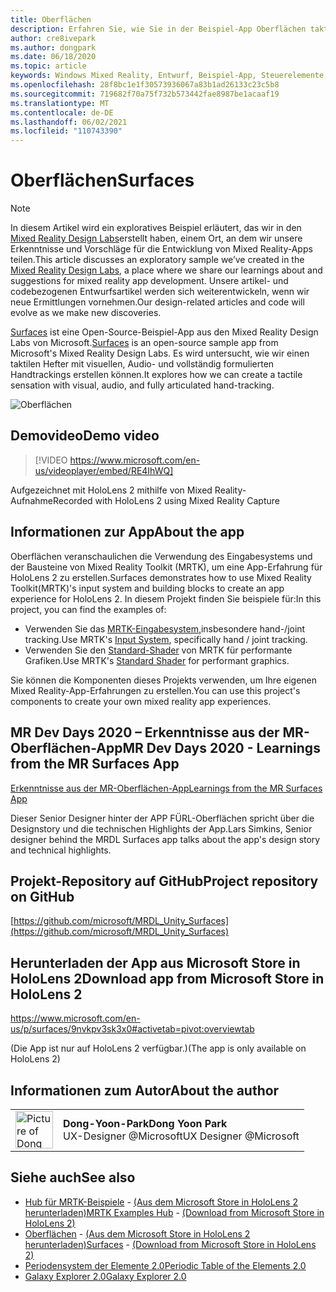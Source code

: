 ```yaml
---
title: Oberflächen
description: Erfahren Sie, wie Sie in der Beispiel-App Oberflächen taktile Hefte mit Visuellem, Audio und artikuliertem Handtracking erstellen.
author: cre8ivepark
ms.author: dongpark
ms.date: 06/18/2020
ms.topic: article
keywords: Windows Mixed Reality, Entwurf, Beispiel-App, Steuerelemente, MRTK, Mixed Reality Toolkit, Unity, Beispiel-Apps, Beispiel-Apps, Open Source, Microsoft Store, HoloLens, Mixed Reality-Headset, Windows Mixed Reality-Headset, Virtual Reality-Headset
ms.openlocfilehash: 28f8bc1e1f30573936067a83b1ad26133c23c5b8
ms.sourcegitcommit: 719682f70a75f732b573442fae8987be1acaaf19
ms.translationtype: MT
ms.contentlocale: de-DE
ms.lasthandoff: 06/02/2021
ms.locfileid: "110743390"
---
```

# <a name="surfaces"></a><span data-ttu-id="07e51-104">Oberflächen</span><span class="sxs-lookup"><span data-stu-id="07e51-104">Surfaces</span></span>

>[!NOTE]
><span data-ttu-id="07e51-105">In diesem Artikel wird ein exploratives Beispiel erläutert, das wir in den [Mixed Reality Design Labs](https://github.com/Microsoft/MRDesignLabs_Unity)erstellt haben, einem Ort, an dem wir unsere Erkenntnisse und Vorschläge für die Entwicklung von Mixed Reality-Apps teilen.</span><span class="sxs-lookup"><span data-stu-id="07e51-105">This article discusses an exploratory sample we’ve created in the [Mixed Reality Design Labs](https://github.com/Microsoft/MRDesignLabs_Unity), a place where we share our learnings about and suggestions for mixed reality app development.</span></span> <span data-ttu-id="07e51-106">Unsere artikel- und codebezogenen Entwurfsartikel werden sich weiterentwickeln, wenn wir neue Ermittlungen vornehmen.</span><span class="sxs-lookup"><span data-stu-id="07e51-106">Our design-related articles and code will evolve as we make new discoveries.</span></span>

<span data-ttu-id="07e51-107">[Surfaces](https://github.com/microsoft/MRDL_Unity_Surfaces)  ist eine Open-Source-Beispiel-App aus den Mixed Reality Design Labs von Microsoft.</span><span class="sxs-lookup"><span data-stu-id="07e51-107">[Surfaces](https://github.com/microsoft/MRDL_Unity_Surfaces)  is an open-source sample app from Microsoft's Mixed Reality Design Labs.</span></span> <span data-ttu-id="07e51-108">Es wird untersucht, wie wir einen taktilen Hefter mit visuellen, Audio- und vollständig formulierten Handtrackings erstellen können.</span><span class="sxs-lookup"><span data-stu-id="07e51-108">It explores how we can create a tactile sensation with visual, audio, and fully articulated hand-tracking.</span></span>

![Oberflächen](images/MRDL_Surfaces_1.jpg)

## <a name="demo-video"></a><span data-ttu-id="07e51-110">Demovideo</span><span class="sxs-lookup"><span data-stu-id="07e51-110">Demo video</span></span> 

> [!VIDEO https://www.microsoft.com/en-us/videoplayer/embed/RE4IhWQ]

<span data-ttu-id="07e51-111">Aufgezeichnet mit HoloLens 2 mithilfe von Mixed Reality-Aufnahme</span><span class="sxs-lookup"><span data-stu-id="07e51-111">Recorded with HoloLens 2 using Mixed Reality Capture</span></span>

## <a name="about-the-app"></a><span data-ttu-id="07e51-112">Informationen zur App</span><span class="sxs-lookup"><span data-stu-id="07e51-112">About the app</span></span>

<span data-ttu-id="07e51-113">Oberflächen veranschaulichen die Verwendung des Eingabesystems und der Bausteine von Mixed Reality Toolkit (MRTK), um eine App-Erfahrung für HoloLens 2 zu erstellen.</span><span class="sxs-lookup"><span data-stu-id="07e51-113">Surfaces demonstrates how to use Mixed Reality Toolkit(MRTK)'s input system and building blocks to create an app experience for HoloLens 2.</span></span> <span data-ttu-id="07e51-114">In diesem Projekt finden Sie beispiele für:</span><span class="sxs-lookup"><span data-stu-id="07e51-114">In this project, you can find the examples of:</span></span>

- <span data-ttu-id="07e51-115">Verwenden Sie das [MRTK-Eingabesystem,](/windows/mixed-reality/mrtk-unity/features/input/overview)insbesondere hand-/joint tracking.</span><span class="sxs-lookup"><span data-stu-id="07e51-115">Use MRTK's [Input System](/windows/mixed-reality/mrtk-unity/features/input/overview), specifically hand / joint tracking.</span></span>
- <span data-ttu-id="07e51-116">Verwenden Sie den [Standard-Shader](/windows/mixed-reality/mrtk-unity/features/rendering/mrtk-standard-shader) von MRTK für performante Grafiken.</span><span class="sxs-lookup"><span data-stu-id="07e51-116">Use MRTK's [Standard Shader](/windows/mixed-reality/mrtk-unity/features/rendering/mrtk-standard-shader) for performant graphics.</span></span>

<span data-ttu-id="07e51-117">Sie können die Komponenten dieses Projekts verwenden, um Ihre eigenen Mixed Reality-App-Erfahrungen zu erstellen.</span><span class="sxs-lookup"><span data-stu-id="07e51-117">You can use this project's components to create your own mixed reality app experiences.</span></span>

## <a name="mr-dev-days-2020---learnings-from-the-mr-surfaces-app"></a><span data-ttu-id="07e51-118">MR Dev Days 2020 – Erkenntnisse aus der MR-Oberflächen-App</span><span class="sxs-lookup"><span data-stu-id="07e51-118">MR Dev Days 2020 - Learnings from the MR Surfaces App</span></span>

[<span data-ttu-id="07e51-119">Erkenntnisse aus der MR-Oberflächen-App</span><span class="sxs-lookup"><span data-stu-id="07e51-119">Learnings from the MR Surfaces App</span></span>](https://channel9.msdn.com/Shows/Docs-Mixed-Reality/Learnings-from-the-MR-Surfaces-App)

<span data-ttu-id="07e51-120">Dieser Senior Designer hinter der APP FÜRL-Oberflächen spricht über die Designstory und die technischen Highlights der App.</span><span class="sxs-lookup"><span data-stu-id="07e51-120">Lars Simkins, Senior designer behind the MRDL Surfaces app talks about the app's design story and technical highlights.</span></span>

## <a name="project-repository-on-github"></a><span data-ttu-id="07e51-121">Projekt-Repository auf GitHub</span><span class="sxs-lookup"><span data-stu-id="07e51-121">Project repository on GitHub</span></span>

[https://github.com/microsoft/MRDL_Unity_Surfaces](https://github.com/microsoft/MRDL_Unity_Surfaces)

## <a name="download-app-from-microsoft-store-in-hololens-2"></a><span data-ttu-id="07e51-122">Herunterladen der App aus Microsoft Store in HoloLens 2</span><span class="sxs-lookup"><span data-stu-id="07e51-122">Download app from Microsoft Store in HoloLens 2</span></span>

https://www.microsoft.com/en-us/p/surfaces/9nvkpv3sk3x0#activetab=pivot:overviewtab

<span data-ttu-id="07e51-123">(Die App ist nur auf HoloLens 2 verfügbar.)</span><span class="sxs-lookup"><span data-stu-id="07e51-123">(The app is only available on HoloLens 2)</span></span>

## <a name="about-the-author"></a><span data-ttu-id="07e51-124">Informationen zum Autor</span><span class="sxs-lookup"><span data-stu-id="07e51-124">About the author</span></span>

<table style="border-collapse:collapse" padding-left="0px">
<tr>
<td style="border-style: none" width="60px"><img alt="Picture of Dong Yoon Park" width="60" height="60" src="images/dongyoonpark.jpg"></td>
<td style="border-style: none"><span data-ttu-id="07e51-125"><b>Dong-Yoon-Park</b></span><span class="sxs-lookup"><span data-stu-id="07e51-125"><b>Dong Yoon Park</b></span></span><br><span data-ttu-id="07e51-126">UX-Designer @Microsoft</span><span class="sxs-lookup"><span data-stu-id="07e51-126">UX Designer @Microsoft</span></span></td>
</tr>
</table>

## <a name="see-also"></a><span data-ttu-id="07e51-127">Siehe auch</span><span class="sxs-lookup"><span data-stu-id="07e51-127">See also</span></span>

* <span data-ttu-id="07e51-128">[Hub für MRTK-Beispiele](/windows/mixed-reality/mrtk-unity/features/example-scenes/example-hub) - [(Aus dem Microsoft Store in HoloLens 2 herunterladen)](https://www.microsoft.com/en-us/p/mrtk-examples-hub/9mv8c39l2sj4)</span><span class="sxs-lookup"><span data-stu-id="07e51-128">[MRTK Examples Hub](/windows/mixed-reality/mrtk-unity/features/example-scenes/example-hub) - [(Download from Microsoft Store in HoloLens 2)](https://www.microsoft.com/en-us/p/mrtk-examples-hub/9mv8c39l2sj4)</span></span>
* <span data-ttu-id="07e51-129">[Oberflächen](sampleapp-surfaces.md) - [(Aus dem Microsoft Store in HoloLens 2 herunterladen)](https://www.microsoft.com/en-us/p/surfaces/9nvkpv3sk3x0)</span><span class="sxs-lookup"><span data-stu-id="07e51-129">[Surfaces](sampleapp-surfaces.md) - [(Download from Microsoft Store in HoloLens 2)](https://www.microsoft.com/en-us/p/surfaces/9nvkpv3sk3x0)</span></span>
* [<span data-ttu-id="07e51-130">Periodensystem der Elemente 2.0</span><span class="sxs-lookup"><span data-stu-id="07e51-130">Periodic Table of the Elements 2.0</span></span>](https://medium.com/@dongyoonpark/bringing-the-periodic-table-of-the-elements-app-to-hololens-2-with-mrtk-v2-a6e3d8362158)
* [<span data-ttu-id="07e51-131">Galaxy Explorer 2.0</span><span class="sxs-lookup"><span data-stu-id="07e51-131">Galaxy Explorer 2.0</span></span>](galaxy-explorer-update.md)